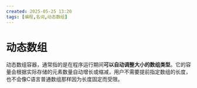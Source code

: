 ```yaml
---
created: 2025-05-25 13:20
tags: [编程,名词,动态数组]
---
```


# 动态数组
动态数组容器，通常指的是在程序运行期间**可以自动调整大小的数组类型**。它的容量会根据实际存储的元素数量自动增长或缩减，用户不需要提前指定数组的长度，也不会像C语言普通数组那样因为长度固定而受限。
